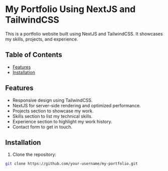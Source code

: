 # My Portfolio Using NextJS and TailwindCSS

This is a portfolio website built using NextJS and TailwindCSS. It showcases my skills, projects, and experience.

## Table of Contents

- [Features](#features)
- [Installation](#installation)

## Features

- Responsive design using TailwindCSS.
- NextJS for server-side rendering and optimized performance.
- Projects section to showcase my work.
- Skills section to list my technical skills.
- Experience section to highlight my work history.
- Contact form to get in touch.

## Installation

1. Clone the repository:

```bash
git clone https://github.com/your-username/my-portfolio.git
